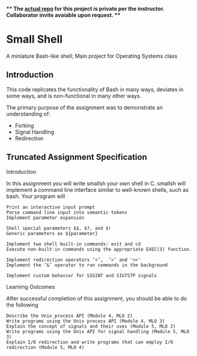 **\*\* The [actual repo](https://github.com/MHValdez/CS344_smallsh) for this project is private per the instructor. Collaborator invite avaiable upon request. \*\***

# Small Shell
A miniature Bash-like shell; Main project for Operating Systems class

## Introduction

This code replicates the functionality of Bash in many ways, deviates in some ways, and is non-functional in many other ways.

The primary purpose of the assignment was to demonstrate an understanding of:
- Forking
- Signal Handling
- Redirection

## Truncated Assignment Specification

Introduction

In this assignment you will write smallsh your own shell in C. smallsh will implement a command line interface similar to well-known shells, such as bash. Your program will

    Print an interactive input prompt
    Parse command line input into semantic tokens
    Implement parameter expansion

    Shell special parameters $$, $?, and $!
    Generic parameters as ${parameter}

    Implement two shell built-in commands: exit and cd
    Execute non-built-in commands using the appropriate EXEC(3) function.

    Implement redirection operators ‘<’,  ‘>’ and '>>'
    Implement the ‘&’ operator to run commands in the background

    Implement custom behavior for SIGINT and SIGTSTP signals

Learning Outcomes

After successful completion of this assignment, you should be able to do the following

    Describe the Unix process API (Module 4, MLO 2)
    Write programs using the Unix process API (Module 4, MLO 3)
    Explain the concept of signals and their uses (Module 5, MLO 2)
    Write programs using the Unix API for signal handling (Module 5, MLO 3)
    Explain I/O redirection and write programs that can employ I/O redirection (Module 5, MLO 4)
